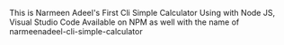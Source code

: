 This is Narmeen Adeel's First Cli Simple Calculator 
Using with Node JS, Visual Studio Code
Available on NPM as well with the name of narmeenadeel-cli-simple-calculator
